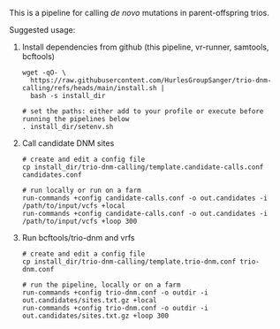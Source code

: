 This is a pipeline for calling *de novo* mutations in parent-offspring trios.

Suggested usage:
1. Install dependencies from github (this pipeline, vr-runner, samtools, bcftools)
   ```
   wget -qO- \
     https://raw.githubusercontent.com/HurlesGroupSanger/trio-dnm-calling/refs/heads/main/install.sh |
     bash -s install_dir

   # set the paths: either add to your profile or execute before running the pipelines below
   . install_dir/setenv.sh
   ```
2. Call candidate DNM sites
   ```
   # create and edit a config file
   cp install_dir/trio-dnm-calling/template.candidate-calls.conf candidates.conf
   
   # run locally or run on a farm
   run-commands +config candidate-calls.conf -o out.candidates -i /path/to/input/vcfs +local
   run-commands +config candidate-calls.conf -o out.candidates -i /path/to/input/vcfs +loop 300
   ```
3. Run bcftools/trio-dnm and vrfs
   ```
   # create and edit a config file
   cp install_dir/trio-dnm-calling/template.trio-dnm.conf trio-dnm.conf

   # run the pipeline, locally or on a farm
   run-commands +config trio-dnm.conf -o outdir -i out.candidates/sites.txt.gz +local
   run-commands +config trio-dnm.conf -o outdir -i out.candidates/sites.txt.gz +loop 300
   ```
